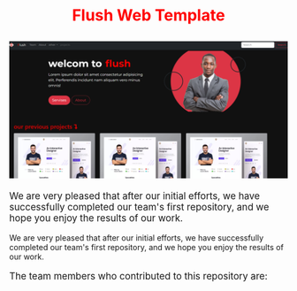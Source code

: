 <h1 style="text-align:center; color:red;">Flush Web Template</h1>

![](https://raw.githubusercontent.com/FullHouse-Team/Flush-web-template/master/image-branding/template-home-page.png)
---

<p style="font-size:17px;">We are very pleased that after our initial efforts, we have successfully completed our team's first repository, and we hope you enjoy the results of our work.

We are very pleased that after our initial efforts, we have successfully completed our team's first repository, and we hope you enjoy the results of our work.
</p>
<p style="font-size:17px;">
The team members who contributed to this repository are:




</p>